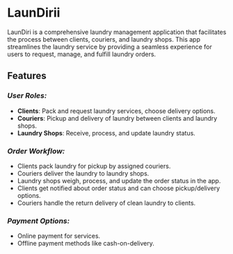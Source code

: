 # LaunDirii
LaunDiri is a comprehensive laundry management application that facilitates the process between clients, couriers, and laundry shops. This app streamlines the laundry service by providing a seamless experience for users to request, manage, and fulfill laundry orders.

## Features ##

### _**User Roles:**_ ###

- **Clients**: Pack and request laundry services, choose delivery options.
- **Couriers**: Pickup and delivery of laundry between clients and laundry shops.
- **Laundry Shops**: Receive, process, and update laundry status.

### _**Order Workflow:**_ ###

- Clients pack laundry for pickup by assigned couriers.
- Couriers deliver the laundry to laundry shops.
- Laundry shops weigh, process, and update the order status in the app.
- Clients get notified about order status and can choose pickup/delivery options.
- Couriers handle the return delivery of clean laundry to clients.

### _**Payment Options:**_ ###

- Online payment for services.
- Offline payment methods like cash-on-delivery.
